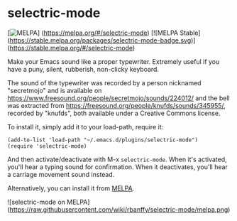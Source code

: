# selectric-mode

[![MELPA](https://melpa.org/packages/selectric-mode-badge.svg)]
(https://melpa.org/#/selectric-mode) [![MELPA Stable]
(https://stable.melpa.org/packages/selectric-mode-badge.svg)]
(https://stable.melpa.org/#/selectric-mode)


Make your Emacs sound like a proper typewriter. Extremely useful if you
have a puny, silent, rubberish, non-clicky keyboard.

The sound of the typewriter was recorded by a person nicknamed
"secretmojo" and is available on
https://www.freesound.org/people/secretmojo/sounds/224012/ and the bell
was extracted from https://freesound.org/people/knufds/sounds/345955/,
recorded by "knufds", both available under a Creative Commons license.

To install it, simply add it to your load-path, require it:

```elisp
(add-to-list 'load-path "~/.emacs.d/plugins/selectric-mode")
(require 'selectric-mode)
```

And then activate/deactivate with M-x `selectric-mode`. When it's
activated, you'll hear a typing sound for confirmation. When it
deactivates, you'll hear a carriage movement sound instead.

Alternatively, you can install it from [MELPA](https://melpa.org).

![selectric-mode on MELPA]
(https://raw.githubusercontent.com/wiki/rbanffy/selectric-mode/melpa.png)
